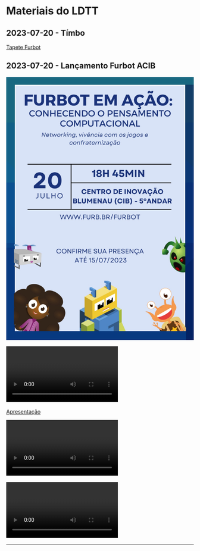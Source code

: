 # Materiais do LDTT

## 2023-07-20 - Tímbo

[Tapete Furbot](2023-07-14_Timbo.mov)  

## 2023-07-20 - Lançamento Furbot ACIB

![Evento](2023-07-20_evento.jpeg)  

<video src="2023-07-20_Video.mp4" controls title="Vídeo"></video>  

[Apresentação](2023-07-20_apresentacao.pdf)

<video src="2023-07-20_Instagram.mp4" controls title="2023-07-20_Instagram"></video>  

<video src="2023-07-20_NDTV.mp4" controls title="2023-07-20_NDTV"></video>  

----
